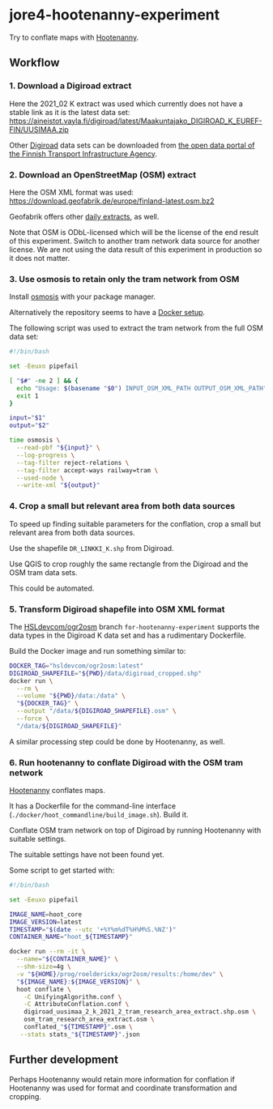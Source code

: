 # jore4-hootenanny-experiment

Try to conflate maps with [Hootenanny](https://github.com/ngageoint/hootenanny).

## Workflow

### 1. Download a Digiroad extract

Here the 2021\_02 K extract was used which currently does not have a stable link as it is the latest data set:
<https://aineistot.vayla.fi/digiroad/latest/Maakuntajako_DIGIROAD_K_EUREF-FIN/UUSIMAA.zip>

Other [Digiroad](https://vayla.fi/en/transport-network/data/digiroad/data) data sets can be downloaded from [the open data portal of the Finnish Transport Infrastructure Agency](https://aineistot.vayla.fi/digiroad/).

### 2. Download an OpenStreetMap (OSM) extract

Here the OSM XML format was used:
<https://download.geofabrik.de/europe/finland-latest.osm.bz2>

Geofabrik offers other [daily extracts](https://download.geofabrik.de/europe/finland.html), as well.

Note that OSM is ODbL-licensed which will be the license of the end result of this experiment.
Switch to another tram network data source for another license.
We are not using the data result of this experiment in production so it does not matter.

### 3. Use osmosis to retain only the tram network from OSM

Install [osmosis](https://github.com/openstreetmap/osmosis) with your package manager.

Alternatively the repository seems to have a [Docker setup](https://github.com/openstreetmap/osmosis/blob/master/doc/development.md).

The following script was used to extract the tram network from the full OSM data set:
```bash
#!/bin/bash

set -Eeuxo pipefail

[ "$#" -ne 2 ] && {
  echo "Usage: $(basename "$0") INPUT_OSM_XML_PATH OUTPUT_OSM_XML_PATH" 1>&2
  exit 1
}

input="$1"
output="$2"

time osmosis \
  --read-pbf "${input}" \
  --log-progress \
  --tag-filter reject-relations \
  --tag-filter accept-ways railway=tram \
  --used-node \
  --write-xml "${output}"
```

### 4. Crop a small but relevant area from both data sources

To speed up finding suitable parameters for the conflation, crop a small but relevant area from both data sources.

Use the shapefile `DR_LINKKI_K.shp` from Digiroad.

Use QGIS to crop roughly the same rectangle from the Digiroad and the OSM tram data sets.

This could be automated.

### 5. Transform Digiroad shapefile into OSM XML format

The [HSLdevcom/ogr2osm](https://github.com/HSLdevcom/ogr2osm) branch `for-hootenanny-experiment` supports the data types in the Digiroad K data set and has a rudimentary Dockerfile.

Build the Docker image and run something similar to:
```sh
DOCKER_TAG="hsldevcom/ogr2osm:latest"
DIGIROAD_SHAPEFILE="${PWD}/data/digiroad_cropped.shp"
docker run \
  --rm \
  --volume "${PWD}/data:/data" \
  "${DOCKER_TAG}" \
  --output "/data/${DIGIROAD_SHAPEFILE}.osm" \
  --force \
  "/data/${DIGIROAD_SHAPEFILE}"
```

A similar processing step could be done by Hootenanny, as well.

### 6. Run hootenanny to conflate Digiroad with the OSM tram network

[Hootenanny](https://github.com/ngageoint/hootenanny) conflates maps.

It has a Dockerfile for the command-line interface (`./docker/hoot_commandline/build_image.sh`).
Build it.

Conflate OSM tram network on top of Digiroad by running Hootenanny with suitable settings.

The suitable settings have not been found yet.

Some script to get started with:
```bash
#!/bin/bash

set -Eeuxo pipefail

IMAGE_NAME=hoot_core
IMAGE_VERSION=latest
TIMESTAMP="$(date --utc '+%Y%m%dT%H%M%S.%NZ')"
CONTAINER_NAME="hoot_${TIMESTAMP}"

docker run --rm -it \
  --name="${CONTAINER_NAME}" \
  --shm-size=4g \
  -v "${HOME}/prog/roelderickx/ogr2osm/results:/home/dev" \
  "${IMAGE_NAME}:${IMAGE_VERSION}" \
  hoot conflate \
    -C UnifyingAlgorithm.conf \
    -C AttributeConflation.conf \
    digiroad_uusimaa_2_k_2021_2_tram_research_area_extract.shp.osm \
    osm_tram_research_area_extract.osm \
    conflated_"${TIMESTAMP}".osm \
   --stats stats_"${TIMESTAMP}".json
```

## Further development

Perhaps Hootenanny would retain more information for conflation if Hootenanny was used for format and coordinate transformation and cropping.
